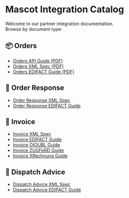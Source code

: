 # Mascot Integration Catalog

Welcome to our partner integration documentation.  
Browse by document type:

## 📦 Orders
- [Orders API Guide (PDF)](docs/Orders/Orders_API_Guide.pdf)
- [Orders XML Spec (PDF)](docs/Orders/Orders_XML_Spec.pdf)
- [Orders EDIFACT Guide (PDF)](docs/Orders/Orders_EDIFACT_Guide.pdf)

## 📄 Order Response
- [Order Response XML Spec](docs/OrderResponse/OrderResponse_XML_Spec.pdf)
- [Order Response EDIFACT Guide](docs/OrderResponse/OrderResponse_EDIFACT_Guide.pdf)

## 🧾 Invoice
- [Invoice XML Spec](docs/Invoice/Invoice_XML_Spec.pdf)
- [Invoice EDIFACT Guide](docs/Invoice/Invoice_EDIFACT_Guide.pdf)
- [Invoice OIOUBL Guide](docs/Invoice/Invoice_OIOUBL_Guide.pdf)
- [Invoice ZUGFeRD Guide](docs/Invoice/Invoice_ZUGFeRD_Guide.pdf)
- [Invoice XRechnung Guide](docs/Invoice/Invoice_XRechnung_Guide.pdf)

## 🚚 Dispatch Advice
- [Dispatch Advice XML Spec](docs/DispatchAdvice/DispatchAdvice_XML_Spec.pdf)
- [Dispatch Advice EDIFACT Guide](docs/DispatchAdvice/DispatchAdvice_EDIFACT_Guide.pdf)
